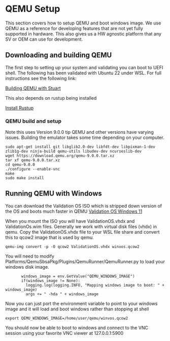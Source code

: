 # QEMU Setup

This section covers how to setup QEMU and boot windows image. We use QEMU as a reference for developing features that are not yet fully supported in hardware. This also gives us a HW agnostic platform that any SV or OEM can use for development.

## Downloading and building QEMU

The first step to setting up your system and validating you can boot to UEFI shell. The following has been validated with Ubuntu 22 under WSL. For full instructions see the following link:

[Building QEMU with Stuart](https://github.com/tianocore/tianocore.github.io/wiki/How-to-Build-With-Stuart)

This also depends on rustup being installed

[Install Rustup](https://rustup.rs)

### QEMU build and setup
Note this uses Version 9.0.0 tip QEMU and other versions have varying issues. Building the emulator takes some time depending on your computer.

```
sudo apt-get install git libglib2.0-dev libfdt-dev libpixman-1-dev zlib1g-dev ninja-build qemu-utils libudev-dev ncurseslib-dev
wget https://download.qemu.org/qemu-9.0.0.tar.xz
tar xf qemu-9.0.0.tar.xz
cd qemu-9.0.0
./configure --enable-vnc
make
sudo make install
```

## Running QEMU with Windows

You can download the Validation OS ISO which is stripped down version of the OS and boots much faster in QEMU
[Validation OS Windows 11](https://learn.microsoft.com/en-us/windows-hardware/manufacture/desktop/validation-os-overview?view=windows-11_)

When you mount the ISO you will have ValidationOS.vhdx and ValidationOs.wim files. Generally we work with virtual disk files (vhdx) in qemu. Copy the ValidationOS.vhdx file to your WSL file share and convert this to qcow2 image that is used by qemu.

`qemu-img convert -p -O qcow2 ValidationOS.vhdx winvos.qcow2`

You will need to modify Platforms/QemuSbsaPkg/Plugins/QemuRunner/QemuRunner.py to load your windows disk image. 

```
       windows_image = env.GetValue("QEMU_WINDOWS_IMAGE")
       if(windows_image != None):
         logging.log(logging.INFO, "Mapping windows image to boot: " + windows_image)
         args += " -hda " + windows_image
```

Now you can just port the environment variable to point to your windows image and it will load and boot windows rather than stopping at shell

`export QEMU_WINDOWS_IMAGE=/home/user/qemu/winvos.qcow2`

You should now be able to boot to windows and connect to the VNC session using your favorite VNC viewer at 127.0.0.1:5900


